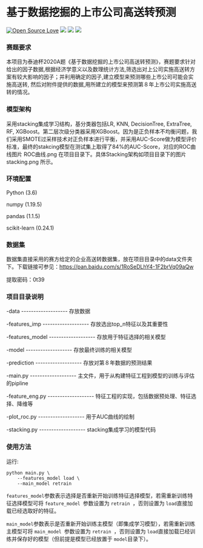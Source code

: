 <!--
 * @Descripttion: 
 * @Version: 1.0
 * @Author: ZhangHongYu
 * @Date: 2021-09-19 19:53:57
 * @LastEditors: ZhangHongYu
 * @LastEditTime: 2022-03-24 18:27:38
-->

# 基于数据挖掘的上市公司高送转预测

[![Open Source Love](https://badges.frapsoft.com/os/v2/open-source.svg?v=103)](https://github.com/orion-orion/TipDMCup20)
[![](https://img.shields.io/github/license/orion-orion/TipDMCup20)](https://github.com/orion-orion/TipDMCup20/blob/master/LICENSE)
[![](https://img.shields.io/github/stars/orion-orion/TipDMCup20?style=social)](https://github.com/orion-orion/TipDMCup20)
[![](https://img.shields.io/github/issues/orion-orion/TipDMCup20)](https://github.com/orion-orion/TipDMCup20/issues)


### 赛题要求

本项目为泰迪杯2020A题《基于数据挖掘的上市公司高送转预测》，赛题要求针对给出的因子数据,根据经济学意义以及数理统计方法,筛选出对上公司实施高送转方案有较大影响的因子；并利用确定的因子,建立模型来预测哪些上市公司可能会实施高送转, 然后对附件提供的数据,用所建立的模型来预测第８年上市公司实施高送转的情况。

### 模型架构

采用stacking集成学习结构，基分类器包括LR, KNN, DecisionTree, ExtraTree, RF, XGBoost。第二层次级分类器采用XGBoost。因为是正负样本不均衡问题，我们采用SMOTE过采样技术对正负样本进行平衡，并采用AUC-Score做为模型评价标准，最终的stakcing模型在测试集上取得了84%的AUC-Score，对应的ROC曲线图片 ROC曲线.png 在项目目录下。具体Stacking架构如项目目录下的图片 stacking.png 所示。

### 环境配置

Python (3.6)

numpy (1.19.5)

pandas (1.1.5)

scikit-learn (0.24.1)

### 数据集

数据集直接采用的赛方给定的企业高送转数据集，放在项目目录中的data文件夹下。下载链接可参见：https://pan.baidu.com/s/1RoSeDLhY4-1F2brVq09aQw

提取密码：0t39

### 项目目录说明

-data  -------------------  存放数据

-features_imp  -------------------  存放选出top_n特征以及其重要性

-features_model  -------------------  存放用于特征选择的相关模型

-model  -------------------  存放最终训练的相关模型

-prediction  -------------------  存放对第８年数据的预测结果

-main.py  -------------------  主文件，用于从构建特征工程到模型的训练与评估的pipline

-feature_eng.py  -------------------  特征工程的实现，包括数据预处理、特征选择、降维等

-plot_roc.py  -------------------  用于AUC曲线的绘制

-stacking.py  -------------------  stacking集成学习的模型代码

### 使用方法

运行:

```
python main.py \
    --features_model load \
    --main_model retrain 
```

`features_model`参数表示选择是否重新开始训练特征选择模型，若需重新训练特征选择模型可将 `feature_model `参数设置为 `retrain `，否则设置为 `load`直接加载已经选取好的特征。

`main_model`参数表示是否重新开始训练主模型（即集成学习模型），若需重新训练主模型可将 `main_model `参数设置为 `retrain `，否则设置为 `load`直接加载已经训练并保存好的模型（但前提是模型已经放置于 `model`目录下）。
